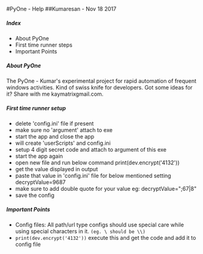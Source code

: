 #PyOne - Help
##Kumaresan - Nov 18 2017

##### Index
- About PyOne
- First time runner steps
- Important Points

##### About PyOne

The PyOne - Kumar's experimental project for rapid automation of frequent windows activities. Kind of swiss knife for developers. Got some ideas for it? Share with me kaymatrixgmail.com.

##### First time runner setup

- delete 'config.ini' file if present
- make sure no 'argument' attach to exe
- start the app and close the app
- will create 'userScripts' and config.ini
- setup 4 digit secret code and attach to argument of this exe
- start the app again
- open new file and run below command print(dev.encrypt('4132'))
- get the value displayed in output 
- paste that value in 'config.ini' file for below mentioned setting decryptValue=9687
- make sure to add double quote for your value
eg: 
decryptValue=";67|8"
- save the config

##### Important Points

- Config files: All path/url type configs should use special care while using special characters in it. ``(eg. \ should be \\)`` 
- ``print(dev.encrypt('4132'))`` execute this and get the code and add it to config file

